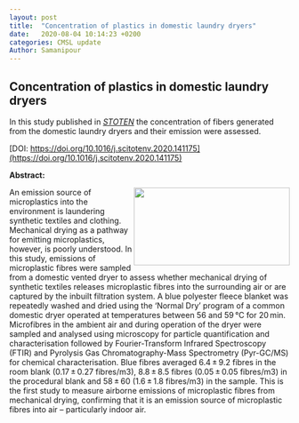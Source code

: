 ```yaml
---
layout: post
title:  "Concentration of plastics in domestic laundry dryers"
date:   2020-08-04 10:14:23 +0200
categories: CMSL update
Author: Samanipour
---
```


## Concentration of plastics in domestic laundry dryers
In this study published in [*STOTEN*](https://www.sciencedirect.com/science/article/abs/pii/S0048969720347045#f0025) the concentration of fibers generated from the domestic laundry dryers and their emission were assessed.

[DOI: https://doi.org/10.1016/j.scitotenv.2020.141175](https://doi.org/10.1016/j.scitotenv.2020.141175)

**Abstract:**

<img align="right" height="140px" width="280px" src="https://raw.githubusercontent.com/ComputMassSpecLab/website/gh-pages/assets/ga1_lrg.jpg">
An emission source of microplastics into the environment is laundering synthetic textiles and clothing. Mechanical drying as a pathway for emitting microplastics, however, is poorly understood. In this study, emissions of microplastic fibres were sampled from a domestic vented dryer to assess whether mechanical drying of synthetic textiles releases microplastic fibres into the surrounding air or are captured by the inbuilt filtration system. A blue polyester fleece blanket was repeatedly washed and dried using the ‘Normal Dry’ program of a common domestic dryer operated at temperatures between 56 and 59 °C for 20 min. Microfibres in the ambient air and during operation of the dryer were sampled and analysed using microscopy for particle quantification and characterisation followed by Fourier-Transform Infrared Spectroscopy (FTIR) and Pyrolysis Gas Chromatography-Mass Spectrometry (Pyr-GC/MS) for chemical characterisation. Blue fibres averaged 6.4 ± 9.2 fibres in the room blank (0.17 ± 0.27 fibres/m3), 8.8 ± 8.5 fibres (0.05 ± 0.05 fibres/m3) in the procedural blank and 58 ± 60 (1.6 ± 1.8 fibres/m3) in the sample. This is the first study to measure airborne emissions of microplastic fibres from mechanical drying, confirming that it is an emission source of microplastic fibres into air – particularly indoor air.
